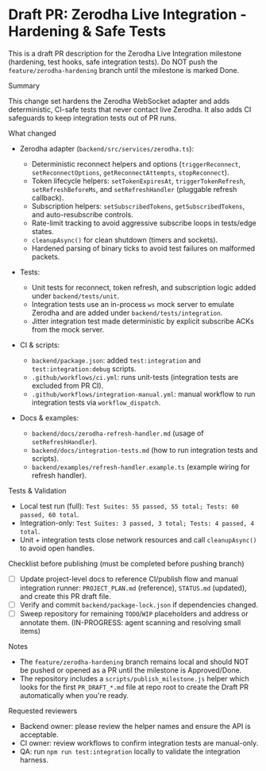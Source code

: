 # Draft PR: Zerodha Live Integration - Hardening & Safe Tests

This is a draft PR description for the Zerodha Live Integration milestone (hardening, test hooks, safe integration tests). Do NOT push the `feature/zerodha-hardening` branch until the milestone is marked Done.

Summary

This change set hardens the Zerodha WebSocket adapter and adds deterministic, CI-safe tests that never contact live Zerodha. It also adds CI safeguards to keep integration tests out of PR runs.

What changed

- Zerodha adapter (`backend/src/services/zerodha.ts`):
  - Deterministic reconnect helpers and options (`triggerReconnect`, `setReconnectOptions`, `getReconnectAttempts`, `stopReconnect`).
  - Token lifecycle helpers: `setTokenExpiresAt`, `triggerTokenRefresh`, `setRefreshBeforeMs`, and `setRefreshHandler` (pluggable refresh callback).
  - Subscription helpers: `setSubscribedTokens`, `getSubscribedTokens`, and auto-resubscribe controls.
  - Rate-limit tracking to avoid aggressive subscribe loops in tests/edge states.
  - `cleanupAsync()` for clean shutdown (timers and sockets).
  - Hardened parsing of binary ticks to avoid test failures on malformed packets.

- Tests:
  - Unit tests for reconnect, token refresh, and subscription logic added under `backend/tests/unit`.
  - Integration tests use an in-process `ws` mock server to emulate Zerodha and are added under `backend/tests/integration`.
  - Jitter integration test made deterministic by explicit subscribe ACKs from the mock server.

- CI & scripts:
  - `backend/package.json`: added `test:integration` and `test:integration:debug` scripts.
  - `.github/workflows/ci.yml`: runs unit-tests (integration tests are excluded from PR CI).
  - `.github/workflows/integration-manual.yml`: manual workflow to run integration tests via `workflow_dispatch`.

- Docs & examples:
  - `backend/docs/zerodha-refresh-handler.md` (usage of `setRefreshHandler`).
  - `backend/docs/integration-tests.md` (how to run integration tests and scripts).
  - `backend/examples/refresh-handler.example.ts` (example wiring for refresh handler).

Tests & Validation

- Local test run (full): `Test Suites: 55 passed, 55 total; Tests: 60 passed, 60 total`.
- Integration-only: `Test Suites: 3 passed, 3 total; Tests: 4 passed, 4 total`.
- Unit + integration tests close network resources and call `cleanupAsync()` to avoid open handles.

Checklist before publishing (must be completed before pushing branch)

- [ ] Update project-level docs to reference CI/publish flow and manual integration runner: `PROJECT_PLAN.md` (reference), `STATUS.md` (updated), and create this PR draft file.
- [ ] Verify and commit `backend/package-lock.json` if dependencies changed.
- [ ] Sweep repository for remaining `TODO`/`WIP` placeholders and address or annotate them. (IN-PROGRESS: agent scanning and resolving small items)

Notes

- The `feature/zerodha-hardening` branch remains local and should NOT be pushed or opened as a PR until the milestone is Approved/Done.
- The repository includes a `scripts/publish_milestone.js` helper which looks for the first `PR_DRAFT_*.md` file at repo root to create the Draft PR automatically when you're ready.

Requested reviewers

- Backend owner: please review the helper names and ensure the API is acceptable.
- CI owner: review workflows to confirm integration tests are manual-only.
- QA: run `npm run test:integration` locally to validate the integration harness.
